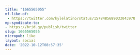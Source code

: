 ```yaml
---
title: "1665565055"
mf-like-of:
 - https://twitter.com/kylelatino/status/1578485689033043970
mp-syndicate-to:
- https://brid.gy/publish/twitter
slug: 1665565055
micropub: like
layout: social
date: '2022-10-12T08:57:35'
---
```

